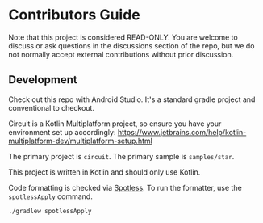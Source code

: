 # Contributors Guide

Note that this project is considered READ-ONLY. You are welcome to discuss or ask questions in the
discussions section of the repo, but we do not normally accept external contributions without prior
discussion.

## Development

Check out this repo with Android Studio. It's a standard gradle project and conventional to
checkout.

Circuit is a Kotlin Multiplatform project, so ensure you have your environment set up 
accordingly: https://www.jetbrains.com/help/kotlin-multiplatform-dev/multiplatform-setup.html

The primary project is `circuit`. The primary sample is `samples/star`.

This project is written in Kotlin and should only use Kotlin.

Code formatting is checked via [Spotless](https://github.com/diffplug/spotless). To run the
formatter, use the `spotlessApply` command.

```bash
./gradlew spotlessApply
```